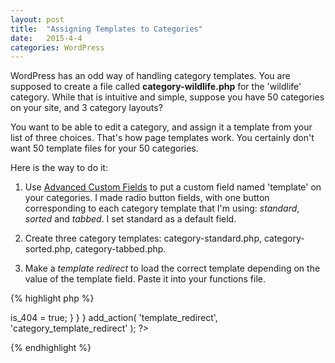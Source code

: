 ```yaml
---
layout: post
title:  "Assigning Templates to Categories"
date:   2015-4-4
categories: WordPress
---
```


WordPress has an odd way of handling category templates. You are supposed to create a file called **category-wildlife.php** for the 'wildlife' category.  While that is intuitive and simple, suppose you have 50 categories on your site, and 3 category layouts?  

You want to be able to edit a category, and assign it a template from your list of three choices. That's how page templates work.  You certainly don't want 50 template files for your 50 categories.

Here is the way to do it:

1.  Use [Advanced Custom Fields](https://wordpress.org/plugins/advanced-custom-fields/) to put a custom field named 'template' on your categories. I made radio button fields, with one button corresponding to each category template that I'm using: *standard*, *sorted* and *tabbed*. I set standard as a default field. 

1.  Create three category templates: category-standard.php, category-sorted.php, category-tabbed.php.

1.  Make a _template redirect_ to load the correct template depending on the value of the template field.  Paste it into your functions file.

{% highlight php %}
<?php function category_template_redirect() {
	if(is_category()) {
		$this_cat = get_the_category();
		$template_field = get_field('template', $this_cat[0]);
		if (have_posts()) {
			include(TEMPLATEPATH . '/category-' . $template_field . '.php');
			die();
		} else {
			$wp_query->is_404 = true;
		} 
	} 
}
add_action( 'template_redirect', 'category_template_redirect' );
?>
{% endhighlight %}
